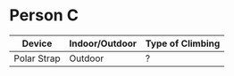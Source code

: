 # Person C

| Device | Indoor/Outdoor | Type of Climbing|
|--------|----------------|-----------------|
| Polar Strap | Outdoor | ? |